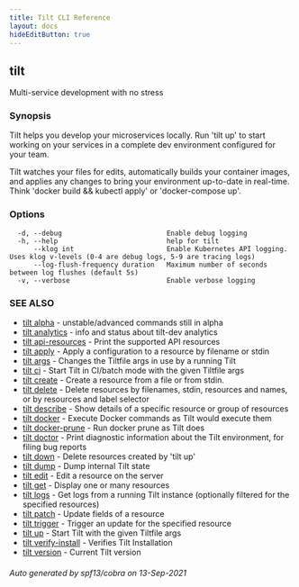 ```yaml
---
title: Tilt CLI Reference
layout: docs
hideEditButton: true
---
```

## tilt

Multi-service development with no stress

### Synopsis


Tilt helps you develop your microservices locally.
Run 'tilt up' to start working on your services in a complete dev environment
configured for your team.

Tilt watches your files for edits, automatically builds your container images,
and applies any changes to bring your environment
up-to-date in real-time. Think 'docker build && kubectl apply' or 'docker-compose up'.


### Options

```
  -d, --debug                          Enable debug logging
  -h, --help                           help for tilt
      --klog int                       Enable Kubernetes API logging. Uses klog v-levels (0-4 are debug logs, 5-9 are tracing logs)
      --log-flush-frequency duration   Maximum number of seconds between log flushes (default 5s)
  -v, --verbose                        Enable verbose logging
```

### SEE ALSO

* [tilt alpha](tilt_alpha.html)	 - unstable/advanced commands still in alpha
* [tilt analytics](tilt_analytics.html)	 - info and status about tilt-dev analytics
* [tilt api-resources](tilt_api-resources.html)	 - Print the supported API resources
* [tilt apply](tilt_apply.html)	 - Apply a configuration to a resource by filename or stdin
* [tilt args](tilt_args.html)	 - Changes the Tiltfile args in use by a running Tilt
* [tilt ci](tilt_ci.html)	 - Start Tilt in CI/batch mode with the given Tiltfile args
* [tilt create](tilt_create.html)	 - Create a resource from a file or from stdin.
* [tilt delete](tilt_delete.html)	 - Delete resources by filenames, stdin, resources and names, or by resources and label selector
* [tilt describe](tilt_describe.html)	 - Show details of a specific resource or group of resources
* [tilt docker](tilt_docker.html)	 - Execute Docker commands as Tilt would execute them
* [tilt docker-prune](tilt_docker-prune.html)	 - Run docker prune as Tilt does
* [tilt doctor](tilt_doctor.html)	 - Print diagnostic information about the Tilt environment, for filing bug reports
* [tilt down](tilt_down.html)	 - Delete resources created by 'tilt up'
* [tilt dump](tilt_dump.html)	 - Dump internal Tilt state
* [tilt edit](tilt_edit.html)	 - Edit a resource on the server
* [tilt get](tilt_get.html)	 - Display one or many resources
* [tilt logs](tilt_logs.html)	 - Get logs from a running Tilt instance (optionally filtered for the specified resources)
* [tilt patch](tilt_patch.html)	 - Update fields of a resource
* [tilt trigger](tilt_trigger.html)	 - Trigger an update for the specified resource
* [tilt up](tilt_up.html)	 - Start Tilt with the given Tiltfile args
* [tilt verify-install](tilt_verify-install.html)	 - Verifies Tilt Installation
* [tilt version](tilt_version.html)	 - Current Tilt version

###### Auto generated by spf13/cobra on 13-Sep-2021
